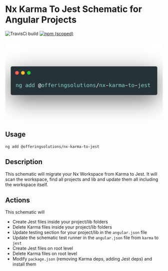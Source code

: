 # Nx Karma To Jest Schematic for Angular Projects

![TravisCi build](https://travis-ci.org/FabianGosebrink/nx-karma-to-jest.svg?branch=master 'Travis CI Build')
[![npm (scoped)](https://img.shields.io/npm/v/@offeringsolutions/nx-karma-to-jest.svg)](https://www.npmjs.com/package/@offeringsolutions/nx-karma-to-jest)



![commandline usage](.github/ng-cmd.png 'Commandline usage')

## Usage

```
ng add @offeringsolutions/nx-karma-to-jest
```

## Description

This schematic will migrate your Nx Workspace from Karma to Jest. It will scan the workspace, find all projects and lib and update them all including the workspace itself.

## Actions

This schematic will

- Create Jest files inside your project/lib folders
- Delete Karma files inside your project/lib folders
- Update testing section for your project/lib in the `angular.json` file
- Update the schematic test runner in the `angular.json` file from `karma` to `jest`
- Create Jest files on root level
- Delete Karma files on root level
- Modify `package.json` (removing Karma deps, adding Jest deps) and install them
